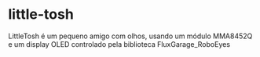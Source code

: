 # little-tosh
LittleTosh é um pequeno amigo com olhos, usando um módulo MMA8452Q e um display OLED controlado pela biblioteca FluxGarage_RoboEyes
